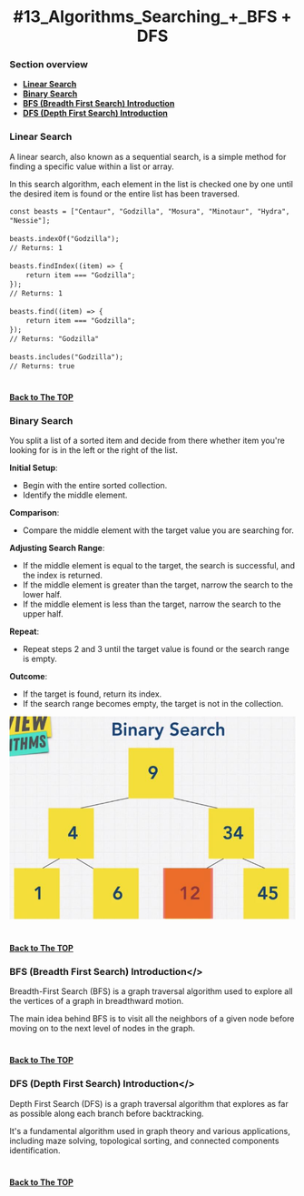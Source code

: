 <h1 align="center">#13_Algorithms_Searching_+_BFS + DFS</h1>

### Section overview
* **[Linear Search](#linear-search)**
* **[Binary Search](#binary-search)**
* **[BFS (Breadth First Search) Introduction](#bfs)**
* **[DFS (Depth First Search) Introduction](#dfs)**

### Linear Search
A linear search, also known as a sequential search, is a simple method for finding a specific value within a list or array. 

In this search algorithm, each element in the list is checked one by one until the desired item is found or the entire list has been traversed.

```
const beasts = ["Centaur", "Godzilla", "Mosura", "Minotaur", "Hydra", "Nessie"];

beasts.indexOf("Godzilla");
// Returns: 1

beasts.findIndex((item) => {
    return item === "Godzilla";
});
// Returns: 1

beasts.find((item) => {
    return item === "Godzilla";
});
// Returns: "Godzilla"

beasts.includes("Godzilla");
// Returns: true
```
#
**[Back to The TOP](#section-overview)**

### Binary Search

You split a list of a sorted item and decide from there whether item you're looking for is in the left or the right of the list.

**Initial Setup**:
- Begin with the entire sorted collection.
- Identify the middle element.

**Comparison**:
- Compare the middle element with the target value you are searching for.

**Adjusting Search Range**:
- If the middle element is equal to the target, the search is successful, and the index is returned.
- If the middle element is greater than the target, narrow the search to the lower half.
- If the middle element is less than the target, narrow the search to the upper half.

**Repeat**:
- Repeat steps 2 and 3 until the target value is found or the search range is empty.

**Outcome**:
- If the target is found, return its index.
- If the search range becomes empty, the target is not in the collection.

![Binary Search](https://github.com/tsokac2/-_-_Data_Structures_Algorithms/blob/main/src/36.JPG)

#
**[Back to The TOP](#section-overview)**

### <a name="bfs">BFS (Breadth First Search) Introduction</>

Breadth-First Search (BFS) is a graph traversal algorithm used to explore all the vertices of a graph in breadthward motion. 
 
The main idea behind BFS is to visit all the neighbors of a given node before moving on to the next level of nodes in the graph.

#
**[Back to The TOP](#section-overview)**

### <a name="dfs">DFS (Depth First Search) Introduction</>

Depth First Search (DFS) is a graph traversal algorithm that explores as far as possible along each branch before backtracking. 

It's a fundamental algorithm used in graph theory and various applications, including maze solving, topological sorting, and connected components identification.

#
**[Back to The TOP](#section-overview)**